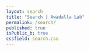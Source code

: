 ```yaml
---
layout: search
title: "Search | Awadalla Lab"
permalink: /search/
published: true
isPublic_b: true
cssfield: search.css
---
```


<div id="app-search"></div>
